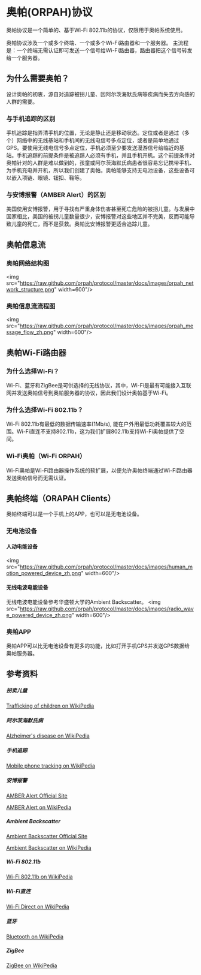奥帕(ORPAH)协议
==============

奥帕协议是一个简单的、基于Wi-Fi 802.11b的协议，仅限用于奥帕系统使用。

奥帕协议涉及一个或多个终端、一个或多个Wi-Fi路由器和一个服务器。
主流程是：一个终端无需认证即可发送一个信号给Wi-Fi路由器，路由器把这个信号转发给一个服务器。


## 为什么需要奥帕？
设计奥帕的初衷，源自对追踪被拐儿童、因阿尔茨海默氏病等疾病而失去方向感的人群的需要。

### 与手机追踪的区别
手机追踪是指弄清手机的位置，无论是静止还是移动状态。定位或者是通过（多个）网络中的无线基站和手机间的无线电信号多点定位，或者是简单地通过GPS。要使用无线电信号多点定位，手机必须至少要发送漫游信号给临近的基站。手机追踪的前提条件是被追踪人必须有手机，并且手机开机。这个前提条件对奥帕针对的人群是难以做到的，孩童或阿尔茨海默氏病患者很容易忘记携带手机、为手机充电并开机，所以我们创建了奥帕。奥帕能够支持无电池设备，这些设备可以嵌入项链、眼镜、钮扣、鞋等。

### 与安博报警（AMBER Alert）的区别
美国使用安博报警，用于寻找有严重身体伤害甚至死亡危险的被拐儿童。与发展中国家相比，美国的被拐儿童数量很少，安博报警对这些地区并不完美，反而可能导致儿童的死亡，而不是获救。奥帕比安博报警更适合追踪儿童。


## 奥帕信息流
### 奥帕网络结构图
<img src="https://raw.github.com/orpah/protocol/master/docs/images/orpah_network_structure.png" width=600"/>

### 奥帕信息流流程图
<img src="https://raw.github.com/orpah/protocol/master/docs/images/orpah_message_flow_zh.png" width=600"/>


## 奥帕Wi-Fi路由器
### 为什么选择Wi-Fi？
Wi-Fi、蓝牙和ZigBee是可供选择的无线协议，其中，Wi-Fi是最有可能接入互联网并发送奥帕信号到奥帕服务器的协议，因此我们设计奥帕基于Wi-Fi。

### 为什么选择Wi-Fi 802.11b？
Wi-Fi 802.11b有最低的数据传输速率(1Mb/s), 能在户外用最低功耗覆盖较大的范围。Wi-Fi直连不支持802.11b，这为我们扩展802.11b支持Wi-Fi奥帕提供了空间。

### Wi-Fi奥帕（Wi-Fi ORPAH）
Wi-Fi奥帕是Wi-Fi路由器操作系统的软扩展，以便允许奥帕终端通过Wi-Fi路由器发送奥帕信号而无需认证。


## 奥帕终端（ORAPAH Clients）
奥帕终端可以是一个手机上的APP，也可以是无电池设备。

### 无电池设备
#### 人动电能设备
<img src="https://raw.github.com/orpah/protocol/master/docs/images/human_motion_powered_device_zh.png" width=600"/>

#### 无线电波电能设备
无线电波电能设备参考华盛顿大学的Ambient Backscatter。
<img src="https://raw.github.com/orpah/protocol/master/docs/images/radio_wave_powered_device_zh.png" width=600"/>

### 奥帕APP
奥帕APP可以比无电池设备有更多的功能，比如打开手机GPS并发送GPS数据给奥帕服务器。


## 参考资料
##### 拐卖儿童
[Trafficking of children on WikiPedia](https://en.wikipedia.org/wiki/Trafficking_of_children)

##### 阿尔茨海默氏病
[Alzheimer's disease on WikiPedia](https://en.wikipedia.org/wiki/Alzheimer%27s_disease)

##### 手机追踪
[Mobile phone tracking on WikiPedia](https://en.wikipedia.org/wiki/Mobile_phone_tracking)

##### 安博报警
[AMBER Alert Official Site](http://www.amberalert.gov/)

[AMBER Alert on WikiPedia](https://en.wikipedia.org/wiki/AMBER_Alert)

##### Ambient Backscatter
[Ambient Backscatter Official Site](http://abc.cs.washington.edu/)

[Ambient Backscatter on WikiPedia](https://en.wikipedia.org/wiki/Ambient_backscatter)

##### Wi-Fi 802.11b
[Wi-Fi 802.11b on WikiPedia](https://en.wikipedia.org/wiki/IEEE_802.11#802.11b)

##### Wi-Fi直连
[Wi-Fi Direct on WikiPedia](https://en.wikipedia.org/wiki/Wi-Fi_Direct)

##### 蓝牙
[Bluetooth on WikiPedia](https://en.wikipedia.org/wiki/Bluetooth)

##### ZigBee
[ZigBee on WikiPedia](https://en.wikipedia.org/wiki/ZigBee)
